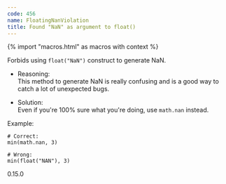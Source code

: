 ```yaml
---
code: 456
name: FloatingNanViolation
title: Found "NaN" as argument to float()
---
```


{% import "macros.html" as macros with context %}

Forbids using `float("NaN")` construct to generate NaN.

  - Reasoning:  
    This method to generate NaN is really confusing and is a good way to
    catch a lot of unexpected bugs.

  - Solution:  
    Even if you're 100% sure what you're doing, use `math.nan` instead.

Example:

    # Correct:
    min(math.nan, 3)
    
    # Wrong:
    min(float("NAN"), 3)

<div class="versionadded">

0.15.0

</div>